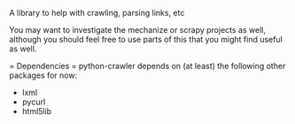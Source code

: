 A library to help with crawling, parsing links, etc

You may want to investigate the mechanize or scrapy projects as well, although
you should feel free to use parts of this that you might find useful as well.

= Dependencies =
python-crawler depends on (at least) the following other packages for now:

* lxml
* pycurl
* html5lib
